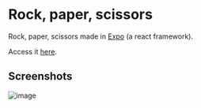 # Rock, paper, scissors

Rock, paper, scissors made in [Expo](https://expo.dev/) (a react framework).

Access it [here](https://rock-paper-scissors-expo.vercel.app/).

## Screenshots
![image](https://github.com/JamieBurridge/rock-paper-scissors/assets/80159413/297eed46-b276-4a21-9514-6c6e658a52db)

